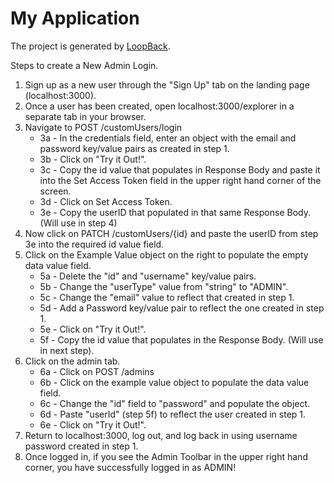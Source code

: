 # My Application

The project is generated by [LoopBack](http://loopback.io).

Steps to create a New Admin Login.

1. Sign up as a new user through the "Sign Up" tab on the landing page (localhost:3000).
2. Once a user has been created, open localhost:3000/explorer in a separate tab in your browser.
3. Navigate to POST /customUsers/login
    * 3a - In the credentials field, enter an object with the email and password key/value
       pairs as created in step 1.
    * 3b - Click on "Try it Out!".
    * 3c - Copy the id value that populates in Response Body and paste it into the Set Access
       Token field in the upper right hand corner of the screen.
    * 3d - Click on Set Access Token.
    * 3e - Copy the userID that populated in that same Response Body.(Will use in step 4)
4. Now click on PATCH /customUsers/{id} and paste the userID from step 3e into the required id
   value field.
5. Click on the Example Value object on the right to populate the empty data value field.
    * 5a - Delete the "id" and "username" key/value pairs.
    * 5b - Change the "userType" value from "string" to "ADMIN".
    * 5c - Change the "email" value to reflect that created in step 1.
    * 5d - Add a Password key/value pair to reflect the one created in step 1.
    * 5e - Click on "Try it Out!".
    * 5f - Copy the id value that populates in the Response Body. (Will use in next step).
6. Click on the admin tab.
    * 6a - Click on POST /admins
    * 6b - Click on the example value object to populate the data value field.
    * 6c - Change the "id" field to "password" and populate the object.
    * 6d - Paste "userId" (step 5f) to reflect the user created in step 1.
    * 6e -  Click on "Try it Out!".
6. Return to localhost:3000, log out, and log back in using username password created in step 1.
7. Once logged in, if you see the Admin Toolbar in the upper right hand corner, you have
   successfully logged in as ADMIN!

